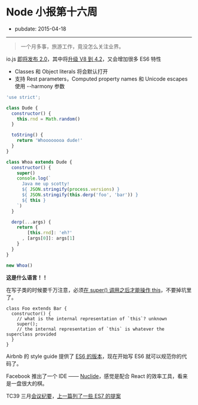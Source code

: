 # Node 小报第十六周

- pubdate: 2015-04-18

---

> 一个月多事，旅游工作，竟没怎么关注业界。

io.js [即将发布 2.0](https://github.com/iojs/io.js/commit/e61ee49c7a2f577eb1338ee35f8768d79010ebc9)，其中将[升级 V8 到 4.2](https://github.com/iojs/io.js/issues/1393)，又会增加很多 ES6 特性

- Classes 和 Object literals 将会默认打开
- 支持 Rest parameters，Computed property names 和 Unicode escapes 使用 --harmony 参数

```js
'use strict';

class Dude {
  constructor() {
    this.rnd = Math.random()
  }

  toString() {
    return 'Whoooooooa dude!'
  }
}

class Whoa extends Dude {
  constructor() {
    super()
    console.log(`
      Java me up scotty!
      ${ JSON.stringify(process.versions) }
      ${ JSON.stringify(this.derp('foo', 'bar')) }
      ${ this }
    `)
  }

  derp(...args) {
    return {
        [this.rnd]: 'eh?'
      , [args[0]]: args[1]
    }
  }
}

new Whoa()
```

**这是什么语言！！**

在写子类的时候要千万注意，必须[在 super() 调用之后才能操作 this](https://github.com/babel/babel/issues/1131#issuecomment-89155194)，不要掉坑里了。

```
class Foo extends Bar {
  constructor() {
    // what is the internal representation of `this`? unknown
    super();
    // the internal representation of `this` is whatever the superclass provided
  }
}
```

Airbnb 的 style guide 提供了 [ES6 的版本](https://github.com/airbnb/javascript/tree/es6)，现在开始写 ES6 就可以规范你的代码了。

Facebook 推出了一个 IDE —— [Nuclide](http://nuclide.io/)，感觉是配合 React 的效率工具，看来是一盘很大的棋。

TC39 三月[会议纪要](https://github.com/rwaldron/tc39-notes/tree/master/es6/2015-03)，[上一篇列了一些 ES7 的提案](/2015/04/es7.html)